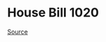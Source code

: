 # House Bill 1020

[Source](http://lawfilesext.leg.wa.gov/biennium/2023-24/Pdf/Bills/House%20Bills/1020.pdf)